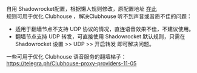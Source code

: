 自用 Shadowrocket配置，根据懒人规则修改，原配置地址 [在此](https://raw.githubusercontent.com/Hackl0us/SS-Rule-Snippet/master/LAZY_RULES/Shadowrocket.conf )  
规则可用于优化 Clubhouse ，解决Clubhouse 听不到声音或音质不佳的问题：
- 适用于翻墙节点不支持 UDP 协议的情况，直连语音效果不佳，不建议使用。
- 翻墙节点支持 UDP 转发，可直接使用 Shadowrocket 默认规则，只需在 Shadowrocket 设置 >> UDP >> 开启转发 即可解决问题。

一些可用于优化 Clubhouse 语音服务的翻墙梯子：  
https://telegra.ph/Clubhouse-proxy-providers-11-05
